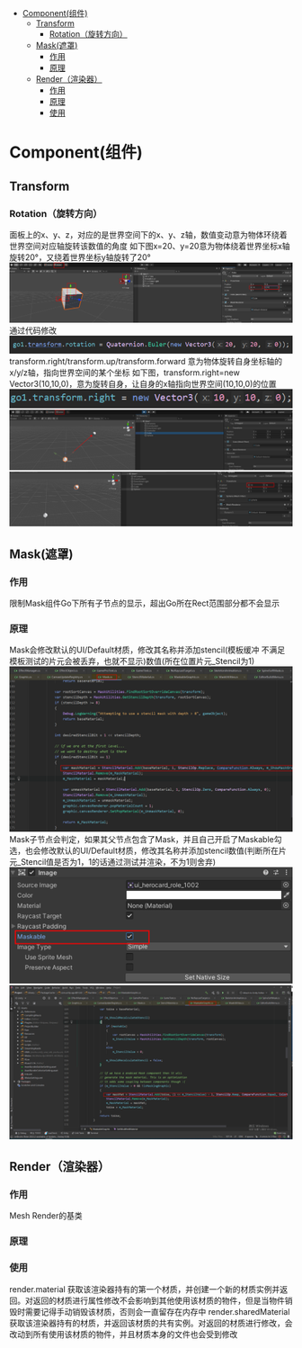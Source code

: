 - [Component(组件)](#component组件)
  - [Transform](#transform)
    - [Rotation（旋转方向）](#rotation旋转方向)
  - [Mask(遮罩)](#mask遮罩)
    - [作用](#作用)
    - [原理](#原理)
  - [Render（渲染器）](#render渲染器)
    - [作用](#作用-1)
    - [原理](#原理-1)
    - [使用](#使用)

# Component(组件)


## Transform

### Rotation（旋转方向）
面板上的x、y、z，对应的是世界空间下的x、y、z轴，数值变动意为物体环绕着世界空间对应轴旋转该数值的角度
如下图x=20、y=20意为物体绕着世界坐标x轴旋转20°，又绕着世界坐标y轴旋转了20°
![alt text](assets/unity_component/image-4.png)
通过代码修改
![alt text](assets/unity_component/image-5.png)
transform.right/transform.up/transform.forward
意为物体旋转自身坐标轴的x/y/z轴，指向世界空间的某个坐标
如下图，transform.right=new Vector3(10,10,0)，意为旋转自身，让自身的x轴指向世界空间(10,10,0)的位置
![alt text](assets/unity_component/image-6.png)
![alt text](assets/unity_component/image-8.png)
![alt text](assets/unity_component/image-9.png)

## Mask(遮罩)
### 作用
限制Mask组件Go下所有子节点的显示，超出Go所在Rect范围部分都不会显示
### 原理
Mask会修改默认的UI/Default材质，修改其名称并添加stencil(模板缓冲 不满足模板测试的片元会被丢弃，也就不显示)数值(所在位置片元_Stencil为1)
![Alt text](assets/unity_component/image-1.png)
Mask子节点会判定，如果其父节点包含了Mask，并且自己开启了Maskable勾选，也会修改默认的UI/Default材质，修改其名称并添加stencil数值(判断所在片元_Stencil值是否为1，1的话通过测试并渲染，不为1则舍弃)
![Alt text](assets/unity_component/image-2.png)
![Alt text](assets/unity_component/image-3.png)

## Render（渲染器）
### 作用
Mesh Render的基类
### 原理
### 使用
render.material 获取该渲染器持有的第一个材质，并创建一个新的材质实例并返回。对返回的材质进行属性修改不会影响到其他使用该材质的物件，但是当物件销毁时需要记得手动销毁该材质，否则会一直留存在内存中
render.sharedMaterial 获取该渲染器持有的材质，并返回该材质的共有实例。对返回的材质进行修改，会改动到所有使用该材质的物件，并且材质本身的文件也会受到修改